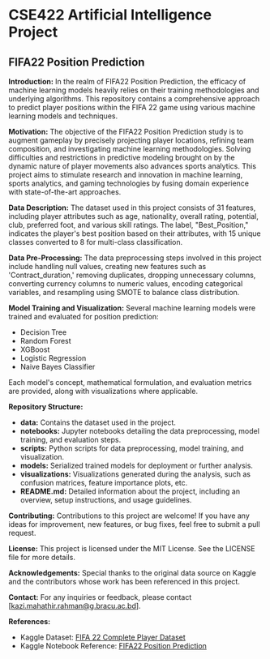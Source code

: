# CSE422 Artificial Intelligence Project
 
## FIFA22 Position Prediction

**Introduction:**
In the realm of FIFA22 Position Prediction, the efficacy of machine learning models heavily relies on their training methodologies and underlying algorithms. This repository contains a comprehensive approach to predict player positions within the FIFA 22 game using various machine learning models and techniques.

**Motivation:**
The objective of the FIFA22 Position Prediction study is to augment gameplay by precisely projecting player locations, refining team composition, and investigating machine learning methodologies. Solving difficulties and restrictions in predictive modeling brought on by the dynamic nature of player movements also advances sports analytics. This project aims to stimulate research and innovation in machine learning, sports analytics, and gaming technologies by fusing domain experience with state-of-the-art approaches.

**Data Description:**
The dataset used in this project consists of 31 features, including player attributes such as age, nationality, overall rating, potential, club, preferred foot, and various skill ratings. The label, "Best_Position," indicates the player's best position based on their attributes, with 15 unique classes converted to 8 for multi-class classification.

**Data Pre-Processing:**
The data preprocessing steps involved in this project include handling null values, creating new features such as 'Contract_duration,' removing duplicates, dropping unnecessary columns, converting currency columns to numeric values, encoding categorical variables, and resampling using SMOTE to balance class distribution.

**Model Training and Visualization:**
Several machine learning models were trained and evaluated for position prediction:
- Decision Tree
- Random Forest
- XGBoost
- Logistic Regression
- Naive Bayes Classifier

Each model's concept, mathematical formulation, and evaluation metrics are provided, along with visualizations where applicable.

**Repository Structure:**
- **data:** Contains the dataset used in the project.
- **notebooks:** Jupyter notebooks detailing the data preprocessing, model training, and evaluation steps.
- **scripts:** Python scripts for data preprocessing, model training, and visualization.
- **models:** Serialized trained models for deployment or further analysis.
- **visualizations:** Visualizations generated during the analysis, such as confusion matrices, feature importance plots, etc.
- **README.md:** Detailed information about the project, including an overview, setup instructions, and usage guidelines.


**Contributing:**
Contributions to this project are welcome! If you have any ideas for improvement, new features, or bug fixes, feel free to submit a pull request.

**License:**
This project is licensed under the MIT License. See the LICENSE file for more details.

**Acknowledgements:**
Special thanks to the original data source on Kaggle and the contributors whose work has been referenced in this project.

**Contact:**
For any inquiries or feedback, please contact [kazi.mahathir.rahman@g.bracu.ac.bd].

**References:**
- Kaggle Dataset: [FIFA 22 Complete Player Dataset](https://www.kaggle.com/datasets/stefanoleone992/fifa-22-complete-player-dataset)
- Kaggle Notebook Reference: [FIFA22 Position Prediction](https://www.kaggle.com/code/aidinkiany/fifa22-position-prediction)
